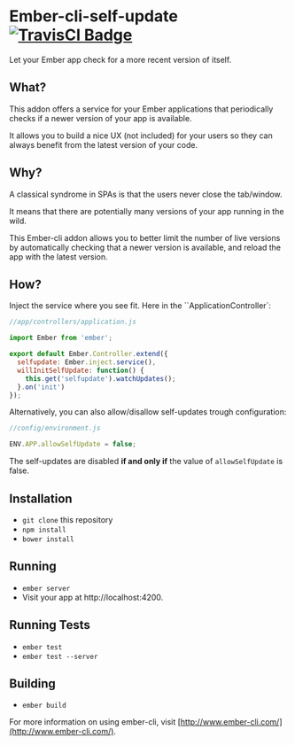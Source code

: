 # Ember-cli-self-update [![TravisCI Badge](https://travis-ci.org/xcambar/ember-cli-self-update.svg)](https://travis-ci.org/xcambar/ember-cli-self-update)

Let your Ember app check for a more recent version of itself.

## What?

This addon offers a service for your Ember applications that periodically
checks if a newer version of your app is available.

It allows you to build a nice UX (not included) for your users so they can
always benefit from the latest version of your code.

## Why?

A classical syndrome in SPAs is that the users never close the tab/window.

It means that there are potentially many versions of your app
running in the wild.

This Ember-cli addon allows you to better limit the number of live versions
by automatically checking that a newer version is available, and
reload the app with the latest version.

## How?

Inject the service where you see fit. Here in the ``ApplicationController`:

```js
//app/controllers/application.js

import Ember from 'ember';

export default Ember.Controller.extend({
  selfupdate: Ember.inject.service(),
  willInitSelfUpdate: function() {
    this.get('selfupdate').watchUpdates();
  }.on('init')
});
```

Alternatively, you can also allow/disallow self-updates trough configuration:

```js
//config/environment.js

ENV.APP.allowSelfUpdate = false;

```

The self-updates are disabled __if and only if__
the value of `allowSelfUpdate` is false.

## Installation

* `git clone` this repository
* `npm install`
* `bower install`

## Running

* `ember server`
* Visit your app at http://localhost:4200.

## Running Tests

* `ember test`
* `ember test --server`

## Building

* `ember build`

For more information on using ember-cli, visit [http://www.ember-cli.com/](http://www.ember-cli.com/).
